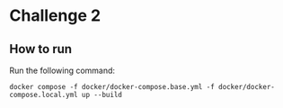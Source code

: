 # Challenge 2

## How to run


Run the following command:

```
docker compose -f docker/docker-compose.base.yml -f docker/docker-compose.local.yml up --build
```
